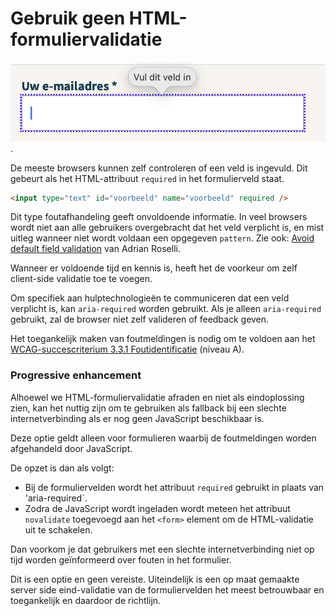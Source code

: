 <!-- @license CC0-1.0 -->

# Gebruik geen HTML-formuliervalidatie

![Voorbeeld van HTML-validatie, een ballonnetje boven het formulierveld met de tekst: vul dit veld in](https://raw.githubusercontent.com/nl-design-system/documentatie/assets/richtlijnen_formulier_html_validatie.png).

De meeste browsers kunnen zelf controleren of een veld is ingevuld. Dit gebeurt als het HTML-attribuut `required` in het formulierveld staat.

```html
<input type="text" id="voorbeeld" name="voorbeeld" required />
```

Dit type foutafhandeling geeft onvoldoende informatie. In veel browsers wordt niet aan alle gebruikers overgebracht dat het veld verplicht is, en mist uitleg wanneer niet wordt voldaan een opgegeven `pattern`. Zie ook: [<span lang="en">Avoid default field validation</span>](https://adrianroselli.com/2019/02/avoid-default-field-validation.html) van Adrian Roselli.

Wanneer er voldoende tijd en kennis is, heeft het de voorkeur om zelf client-side validatie toe te voegen.

Om specifiek aan hulptechnologieën te communiceren dat een veld verplicht is, kan `aria-required` worden gebruikt. Als je alleen `aria-required` gebruikt, zal de browser niet zelf valideren of feedback geven.

Het toegankelijk maken van foutmeldingen is nodig om te voldoen aan het [WCAG-succescriterium 3.3.1 Foutidentificatie](/wcag/3.3.1/) (niveau A).

### Progressive enhancement

Alhoewel we HTML-formuliervalidatie afraden en niet als eindoplossing zien, kan het nuttig zijn om te gebruiken als fallback bij een slechte internetverbinding als er nog geen JavaScript beschikbaar is.

Deze optie geldt alleen voor formulieren waarbij de foutmeldingen worden afgehandeld door JavaScript.

De opzet is dan als volgt:

- Bij de formuliervelden wordt het attribuut `required` gebruikt in plaats van 'aria-required`.
- Zodra de JavaScript wordt ingeladen wordt meteen het attribuut `novalidate` toegevoegd aan het `<form>` element om de HTML-validatie uit te schakelen.

Dan voorkom je dat gebruikers met een slechte internetverbinding niet op tijd worden geïnformeerd over fouten in het formulier.

Dit is een optie en geen vereiste. Uiteindelijk is een op maat gemaakte server side eind-validatie van de formuliervelden het meest betrouwbaar en toegankelijk en daardoor de richtlijn.
